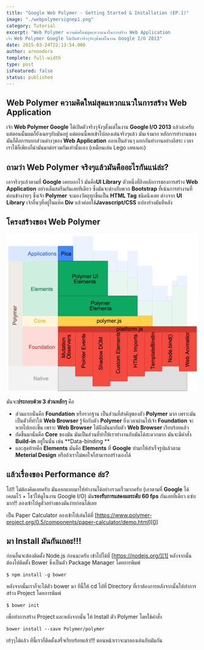 ```yaml
---
title: "Google Web Polymer - Getting Started & Installation (EP.1)"
image: "./webpolymersignep1.png"
category: Tutorial
excerpt: "Web Polymer ความคิดใหม่สุดแหวกแนวในการสร้าง Web Application
เจ้า Web Polymer Google ได้เปิดตัวจริงๆจังๆตั้งแต่ในงาน Google I/O 2013"
date: 2015-03-24T22:13:54.000
author: arnondora
templete: full-width
type: post
isFeatured: false
status: published
---
```


## Web Polymer ความคิดใหม่สุดแหวกแนวในการสร้าง Web Application
เจ้า **Web Polymer Google** ได้เปิดตัวจริงๆจังๆตั้งแต่ในงาน **Google I/O 2013** แล้วล่ะครับ แต่ตอนนั้นผมก็ยังเฉยๆกับมันอยู่ แต่ตอนนี้พอเข้าไปลองเล่นจริงๆแล้ว มันเจ๋งมาก
หลักการทำงานของมันก็คือการแยกส่วนต่างๆของ **Web Application** ออกเป็นส่วนๆ แยกกันทำงานอย่างอิสระ เวลาเราใช้ก็เพียงก็นำมันมาต่อรวมกันเท่านั้นเอง (เหมือนเล่น Lego เลยเนอะ)

## ถามว่า Web Polymer จริงๆแล้วมันคืออะไรกันแน่ล่ะ?
เอาจริงๆแล้วตามที่ **Google** เคยบอกไว้ มันคือ**UI Library** ตัวหนึ่งที่อิงหลักการของการสร้าง **Web Application** อย่างเต็มสตรีมกันเลยทีเดียว ซึ่งมันจะต่างกับพวก **Bootstrap** ที่เน้นการทำงานที่ค่อนข้างง่ายๆ
ซึ่งเจ้า **Polymer** จะมองวัตถุทุกชิ้นเป็น **HTML Tag** ชนิดนึงเลย ต่างจาก **UI Library** เจ้าอื่นๆที่อยู่ในแท๊ค **Div** แล้วค่อยใช้**Javascript/CSS** แปลงร่างมันทีหลัง

## โครงสร้างของ Web Polymer

![](./architecture-diagram.png)

มันจะ**ประกอบด้วย 3 ส่วนหลักๆ** คือ

* ส่วนแรกนั่นคือ **Foundation** หรือรากฐาน เป็นส่วนที่สำคัญของตัว **Polymer** มาก เพราะมันเป็นตัวที่ทำให้ **Web Browser** รู้จักกับตัว **Polymer** ยิ่งเวลาผ่านไปเจ้า **Foundation** จะหายไปเยอะขึ้น เพราะ **Web Browser** ได้ฝังมันมากับตัว **Web Browser** เรียบร้อยแล้ว
* ถัดขึ้นมานั่นคือ **Core** ของมัน มันเป็นส่วนที่ทำให้เราทำงานกับมันได้สะดวกมาก มันจะมีคำสั่ง **Build-in** อยู่ในนั่น เช่น **Data-binding **
* และสุดท้ายคือ **Elements** มันคือ **Elements** ที่ **Google** ทำมาให้สำเร็จรูปแล้วตาม **Meterial Design** หรือถ้าเราไม่พอใจก็สามารถสร้างเองได้

## แล้วเรื่องของ Performance ล่ะ?
โอ้!! ไม่ต้องคิดเลยครับ มันออกแบบมาให้ทำงานได้อย่างรวดเร็วมากครับ (เอาตามที่ **Google** ได้เคลมไว้ + โชว์ให้ดูในงาน Google I/O) มัน**รองรับการแสดงผลระดับ 60 fps** กันเลยทีเดียว แซ่บมาก!! ลองเข้าไปดูตัวอย่างของมันง่ายก่อนได้เลย

เป็น Paper Calculator ลองเข้าไปเล่นได้ที่ [https://www.polymer-project.org/0.5/components/paper-calculator/demo.html][0]

## มา Install มันกันเถอะ!!!
ก่อนอื่นจะต้องติดตั้ง Node.js ก่อนนะครับ เข้าไปได้ที่ [https://nodejs.org/][1]
หลังจากนั้นต้องไปติดตั้ง Bower  ซึ่งเป็นตัว Package Manager โดยการพิมพ์

    $ npm install -g bower

หลังจากนั้นเราก็จะได้ตัว bower มา ทีนี้ให้ cd ไปที่ Directory ที่เราต้องการหลังจากนั้นให้ทำการสร้าง Project โดยการพิมพ์

    $ bower init

เพื่อทำการสร้าง Project และหลังจากนั้น ให้ Install ตัว Polymer โดยใช้คำสั่ง

    bower install --save Polymer/polymer

เย้ๆๆได้แล้ว ทีนี้เราก็ติดตั้งเสร็จเรียบร้อยแล้ว!!! ตอนหน้าเราจะมาลองเล่นกับมันกัน

[0]: https://www.polymer-project.org/0.5/components/paper-calculator/demo.html
[1]: https://nodejs.org/
